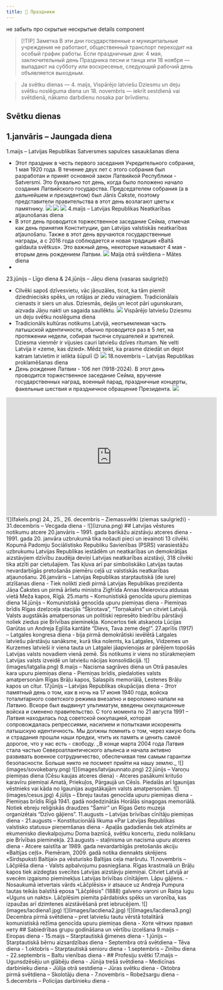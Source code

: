```yaml
---
title: 🎉 Праздники
---
```


не забыть про скрытые нескрытые details component

> [!TIP] Заметка
> В эти дни государственные и муниципальные учреждения не работают, общественный транспорт переходит на особый график работы.
> Если праздничные дни: 4 мая, заключительный день Праздника песни и танца или 18 ноября — выпадают на субботу или воскресенье, следующий рабочий день объявляется выходным.

> Ja svētku dienas — 4. maijs, Vispārējo latviešu Dziesmu un deju svētku noslēguma diena un 18. novembris — iekrīt sestdienā vai svētdienā, nākamo darbdienu nosaka par brīvdienu.
## Svētku dienas
1.janvāris – Jaungada diena 
- 
1.maijs – Latvijas Republikas Satversmes sapulces sasaukšanas diena
- Этот праздник в честь первого заседания Учредительного собрания, 1 мая 1920 года. В течение двух лет с этого собрания был разработан и принят основной закон Латвийкой Республики - Satversmi. Это буквально тот день, когда было положено начало создания Латвийского государства.
Председателем собрания (а в дальнейшем и президентом) был Jānis Čakste, поэтому представители правительства в этот день возлагают цветы к памятнику.
![](JC.png)
![](JC2.png)
![](sapulcesSasaukšanasDiena.png)
 4.maijs – Latvijas Republikas Neatkarības atjaunošanas diena
- В этот день проводится торжественное заседание Сейма, отмечая как день принятия Конституции, gan Latvijas valstiskās neatkarības atjaunošanu. Также в этот день вручаются государственные награды, а с 2016 года соблюдается и новая традиция «Baltā galdauta svētkus». Это важный день, некоторые называют 4 мая - вторым день рождением Латвии.
![](10idejas4maja.png)
Maija otrā svētdiena – Mātes diena
- 
23.jūnijs – Līgo diena & 24.jūnijs – Jāņu diena (vasaras saulgrieži)
- Cilvēki sapoš dzīvesvietu, vāc jāņuzāles, ticot, ka tām piemīt dziedniecisks spēks, un rotājas ar ziedu vainagiem. Tradicionālais cienasts ir siers un alus. Dziesmās, dejās un lecot pāri ugunskuram, aizvada Jāņu nakti un sagaida saullēktu.
![](LIGO.png)
Vispārējo latviešu Dziesmu un deju svētku noslēguma diena
- Tradicionāls kultūras notikums Latvijā, неотъемлемая часть латышской идентичности, обычно проводится раз в 5 лет, на протяжении недели, собирая тысячи слушателей и зрителей. Dziesma vienmēr ir vijusies cauri latviešu dzīves ritumam. Ne velti Latvija ir «zeme, kas dzied». Mēdz teikt, ka prasme dziedāt un dejot katram latvietim ir ielikta šūpulī 😉
![](vis.png)
  18.novembris – Latvijas Republikas proklamēšanas diena
- День рождение Латвии - 106 лет (1918-2024). В этот день проводится торжественное заседание Сейма, вручение государственных наград, военный парад, праздничные концерты, факельные шествия и праздничное обращение Президента.
![](18nov.jpg)
<iframe width="560" height="315" src="https://www.youtube.com/embed/IpsmLNhjLW8?si=5KZ-IofoEwMxb3ez" title="YouTube video player" frameborder="0" allow="accelerometer; autoplay; clipboard-write; encrypted-media; gyroscope; picture-in-picture; web-share" referrerpolicy="strict-origin-when-cross-origin" allowfullscreen></iframe>
![](fakels.png)
24., 25., 26. decembris – Ziemassvētki (ziemas saulgrieži)
 - 
31.decembris – Vecgada diena
 - 
![](izruna.png)
## Latvijas vēstures notikumu atcere
20.janvāris – 1991. gada barikāžu aizstāvju atceres diena
- 1991. gada 20. janvāra uzbrukumā tika nošauti pieci un ievainoti 13 cilvēki. Kopumā Padomju Sociālistisko Republiku Savienības (PSRS) varasiestāžu uzbrukumu Latvijas Republikas iestādēm un neatkarības un demokrātijas aizstāvjiem dzīvību zaudēja deviņi Latvijas neatkarības aizstāvji, 318 cilvēki tika atzīti par cietušajiem. Tas kļuva arī par simboliskāko Latvijas tautas nevardarbīgās pretošanās piemēru ceļā uz valstiskās neatkarības atjaunošanu.
26.janvāris – Latvijas Republikas starptautiskā (de iure) atzīšanas diena
- Tiek nolikti ziedi pirmā Latvijas Republikas prezidenta Jāņa Čakstes un pirmā ārlietu ministra Zigfrīda Annas Meierovica atdusas vietā Meža kapos, Rīgā.
25.marts – Komunistiskā genocīda upuru piemiņas diena
14.jūnijs – Komunistiskā genocīda upuru piemiņas diena
- Piemiņas brīdis Rīgas dzelzceļa stacijās “Šķirotava”, “Torņakalns” un citviet Latvijā. Valsts augstākās amatpersonas un politiski represēto biedrību pārstāvji noliek ziedus pie Brīvības pieminekļa. Koncertos tiek atskaņota Lūcijas Garūtas un Andreja Eglīša kantāte “Dievs, Tava zeme deg!”.
27.aprīlis (1917) – Latgales kongresa diena
- bija pirmā demokrātiski ievēlētā Latgales latviešu pārstāvju sanāksme, kurā tika nolemts, ka Latgales, Vidzemes un Kurzemes latvieši ir viena tauta un Latgalei jāapvienojas ar pārējiem topošās Latvijas valsts novadiem vienā zemē. Šis notikums ir viens no stūrakmeņiem Latvijas valsts izveidē un latviešu nācijas konsolidācijā.
![](images/latgalia.png)
8.maijs – Nacisma sagrāves diena un Otrā pasaules kara upuru piemiņas diena
- Piemiņas brīdis, piedaloties valsts amatpersonām Rīgas Brāļu kapos, Salaspils memoriālā, Lestenes Brāļu kapos un citur.
17.jūnijs – Latvijas Republikas okupācijas diena
- Этот памятный день о том, как в ночь на 17 июня 1940 года, войска тоталитарного советского режима внезапно и вероломно напали на Латвию. Вскоре был выдвинут ультиматум, введены оккупационные войска и сменено правительство. С того момента по 21 августа 1991 – Латвия находилась под советской оккупацией, которая сопровождалась репрессиями, насилием и попытками искоренить латышскую идентичность. 
  Мы должны помнить о том, через какую боль и страдания прошли наши предки, чтить их  память и ценить самоё дорогое, что у нас есть - свободу.
  _В конце марта 2004 года Латвия стала частью Североатлантического альянса и начала активно развивать военное сотрудничество, обеспечивая тем самым гарантии безопасности. Больше никто не посмеет прийти на нашу землю._
![](images/sovokebany.png)
![](images/latvijaunnato.png)
  22.jūnijs – Varoņu piemiņas diena (Cēsu kaujas atceres diena)
- Atceres pasākumi kritušo karavīru piemiņai Amatā, Priekuļos, Pārgaujā un Cēsīs. Piedalās arī Igaunijas vēstnieks vai kāda no Igaunijas augstākajām valsts amatpersonām.
![](images/cesus.jpg)
  4.jūlijs – Ebreju tautas genocīda upuru piemiņas diena
- Piemiņas brīdis Rīgā 1941. gadā nodedzinātās Horālās sinagogas memoriālā. Notiek ebreju reliģiskās draudzes “Šamir” un Rīgas Geto muzeja organizētais “Dzīvo gājiens”.
11.augusts – Latvijas brīvības cīnītāju piemiņas diena
- 
21.augusts – Konstitucionālā likuma «Par Latvijas Republikas valstisko statusu» pieņemšanas diena
- Apaļās gadadienās tiek atzīmēts ar ekumenisko dievkalpojumu Doma baznīcā, svētku koncertu, ziedu nolikšanu pie Brīvības pieminekļa.
23.augusts – staļinisma un nacisma upuru atceres diena
- Atcere saistīta ar 1989. gada nevardarbīgās pretošanās akciju «Baltijas ceļš». Piemēram, 2009. gadā notika diennakts skrējiens «Sirdspuksti Baltijai» pa vēsturisko Baltijas ceļa maršrutu.
11.novembris – Lāčplēša diena
- Valsts apbalvojumu pasniegšana. Rīgas krastmalā un Brāļu kapos tiek aizdegtas svecītes Latvijas aizstāvju piemiņai. Citviet Latvijā ar svecēm izgaismo pieminekļus Latvijas brīvības cīnītājiem. Lāpu gājiens.
- Nosaukumā ietvertais vārds «Lāčplēsis» ir atsauce uz Andreja Pumpura tautas teikās balstītā eposa “Lāčplēsis” (1888) galveno varoni un Raiņa lugu «Uguns un nakts». Lāčplēsim piemita pārdabisks spēks un varonība, kas izpaužas arī dzimtenes aizstāvēšanā pret iebrucējiem.
![](images/lacdiena1.jpg)
![](images/lacdiena2.jpg)
![](images/lacdiena3.png)
  Decembra pirmā svētdiena – pret latviešu tautu vērstā totalitārā komunistiskā režīma genocīda upuru piemiņas diena
- Хотя чётких правил нету
## Sabiedrības grupu godināšana un vērtību izcelšana
9.maijs – Eiropas diena
- 
15.maijs – Starptautiskā ģimenes diena
- 
1.jūnijs – Starptautiskā bērnu aizsardzības diena
- 
Septembra otrā svētdiena – Tēva diena
- 
1.oktobris – Starptautiskā senioru diena
- 
1.septembris – Zinību diena
- 
22.septembris – Baltu vienības diena
- 
## Profesiju svētki
17.maijs – Ugunsdzēsēju un glābēju diena
- 
Jūnija trešā svētdiena – Medicīnas darbinieku diena
- 
Jūlija otrā sestdiena – Jūras svētku diena
- 
Oktobra pirmā svētdiena – Skolotāju diena
- 
7.novembris – Robežsargu diena
- 
5.decembris – Policijas darbinieku diena
- 